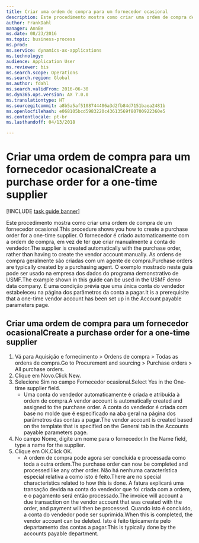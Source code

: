 ```yaml
--- 
title: Criar uma ordem de compra para um fornecedor ocasional
description: Este procedimento mostra como criar uma ordem de compra de um fornecedor ocasional.
author: FrankDahl
manager: AnnBe
ms.date: 08/23/2016
ms.topic: business-process
ms.prod: 
ms.service: dynamics-ax-applications
ms.technology: 
audience: Application User
ms.reviewer: bis
ms.search.scope: Operations
ms.search.region: Global
ms.author: fdahl
ms.search.validFrom: 2016-06-30
ms.dyn365.ops.version: AX 7.0.0
ms.translationtype: HT
ms.sourcegitcommit: a8b5a5af5108744406a3d2fb84d7151baea2481b
ms.openlocfilehash: e068105bcd5983220c43613569f80700922360e5
ms.contentlocale: pt-br
ms.lasthandoff: 04/13/2018

---
```

# <a name="create-a-purchase-order-for-a-one-time-supplier"></a><span data-ttu-id="1a91a-103">Criar uma ordem de compra para um fornecedor ocasional</span><span class="sxs-lookup"><span data-stu-id="1a91a-103">Create a purchase order for a one-time supplier</span></span>

[!INCLUDE [task guide banner](../../includes/task-guide-banner.md)]

<span data-ttu-id="1a91a-104">Este procedimento mostra como criar uma ordem de compra de um fornecedor ocasional.</span><span class="sxs-lookup"><span data-stu-id="1a91a-104">This procedure shows you how to create a purchase order for a one-time supplier.</span></span> <span data-ttu-id="1a91a-105">O fornecedor é criado automaticamente com a ordem de compra, em vez de ter que criar manualmente a conta do vendedor.</span><span class="sxs-lookup"><span data-stu-id="1a91a-105">The supplier is created automatically with the purchase order, rather than having to create the vendor account manually.</span></span> <span data-ttu-id="1a91a-106">As ordens de compra geralmente são criadas com um agente de compra.</span><span class="sxs-lookup"><span data-stu-id="1a91a-106">Purchase orders are typically created by a purchasing agent.</span></span> <span data-ttu-id="1a91a-107">O exemplo mostrado neste guia pode ser usado na empresa dos dados do programa demonstrativo de USMF.</span><span class="sxs-lookup"><span data-stu-id="1a91a-107">The example shown in this guide can be used in the USMF demo data company.</span></span> <span data-ttu-id="1a91a-108">É uma condição prévia que uma única conta do vendedor estabeleceu na página dos parâmetros da conta a pagar.</span><span class="sxs-lookup"><span data-stu-id="1a91a-108">It is a prerequisite that a one-time vendor account has been set up in the Account payable parameters page.</span></span>


## <a name="create-a-purchase-order-for-a-one-time-supplier"></a><span data-ttu-id="1a91a-109">Criar uma ordem de compra para um fornecedor ocasional</span><span class="sxs-lookup"><span data-stu-id="1a91a-109">Create a purchase order for a one-time supplier</span></span>
1. <span data-ttu-id="1a91a-110">Vá para Aquisição e fornecimento > Ordens de compra > Todas as ordens de compra.</span><span class="sxs-lookup"><span data-stu-id="1a91a-110">Go to Procurement and sourcing > Purchase orders > All purchase orders.</span></span>
2. <span data-ttu-id="1a91a-111">Clique em Novo.</span><span class="sxs-lookup"><span data-stu-id="1a91a-111">Click New.</span></span>
3. <span data-ttu-id="1a91a-112">Selecione Sim no campo Fornecedor ocasional.</span><span class="sxs-lookup"><span data-stu-id="1a91a-112">Select Yes in the One-time supplier field.</span></span>
    * <span data-ttu-id="1a91a-113">Uma conta do vendedor automaticamente é criada e atribuída à ordem de compra.</span><span class="sxs-lookup"><span data-stu-id="1a91a-113">A vendor account is automatically created and assigned to the purchase order.</span></span> <span data-ttu-id="1a91a-114">A conta do vendedor é criada com base no molde que é especificado na aba geral na página dos parâmetros das contas a pagar.</span><span class="sxs-lookup"><span data-stu-id="1a91a-114">The vendor account is created based on the template that is specified on the General tab in the Accounts payable parameters page.</span></span>  
4. <span data-ttu-id="1a91a-115">No campo Nome, digite um nome para o fornecedor.</span><span class="sxs-lookup"><span data-stu-id="1a91a-115">In the Name field, type a name for the supplier.</span></span>
5. <span data-ttu-id="1a91a-116">Clique em OK.</span><span class="sxs-lookup"><span data-stu-id="1a91a-116">Click OK.</span></span>
    * <span data-ttu-id="1a91a-117">A ordem de compra pode agora ser concluída e processada como toda a outra ordem.</span><span class="sxs-lookup"><span data-stu-id="1a91a-117">The purchase order can now be completed and processed like any other order.</span></span> <span data-ttu-id="1a91a-118">Não há nenhuma característica especial relativa a como isto é feito.</span><span class="sxs-lookup"><span data-stu-id="1a91a-118">There are no special characteristics related to how this is done.</span></span> <span data-ttu-id="1a91a-119">A fatura explicará uma transação devida na conta do vendedor que foi criada com a ordem, e o pagamento será então processado.</span><span class="sxs-lookup"><span data-stu-id="1a91a-119">The invoice will account a due transaction on the vendor account that was created with the order, and payment will then be processed.</span></span> <span data-ttu-id="1a91a-120">Quando isto é concluído, a conta do vendedor pode ser suprimida.</span><span class="sxs-lookup"><span data-stu-id="1a91a-120">When this is completed, the vendor account can be deleted.</span></span> <span data-ttu-id="1a91a-121">Isto é feito tipicamente pelo departamento das contas a pagar.</span><span class="sxs-lookup"><span data-stu-id="1a91a-121">This is typically done by the accounts payable department.</span></span>  


